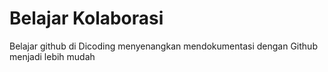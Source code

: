 # Belajar Kolaborasi
Belajar github di Dicoding menyenangkan
mendokumentasi dengan Github menjadi lebih mudah
